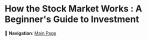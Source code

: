# How the Stock Market Works : A Beginner's Guide to Investment

🧭 __Navigation__: [Main Page](../algo-trading.md)
